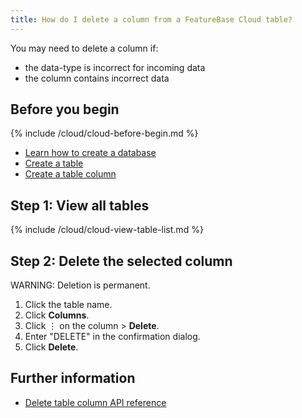```yaml
---
title: How do I delete a column from a FeatureBase Cloud table?
---
```


You may need to delete a column if:
* the data-type is incorrect for incoming data
* the column contains incorrect data

## Before you begin

{% include /cloud/cloud-before-begin.md %}
* [Learn how to create a database](/cloud/cloud-setup/creating-database)
* [Create a table](/cloud/cloud-tables/cloud-table-create)
* [Create a table column](/cloud/cloud-tables/cloud-table-add-column)

## Step 1: View all tables

{% include /cloud/cloud-view-table-list.md %}

## Step 2: Delete the selected column

WARNING: Deletion is permanent.

1. Click the table name.
2. Click **Columns**.
3. Click &#8942; on the column > **Delete**.
5. Enter "DELETE" in the confirmation dialog.
6. Click **Delete**.

## Further information

* [Delete table column API reference](https://api-docs-featurebase-cloud.redoc.ly/v2#operation/deletetableColumn)
